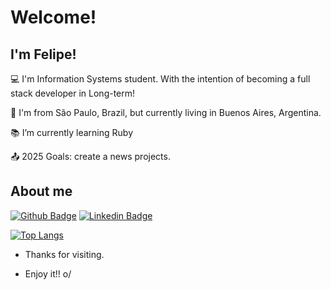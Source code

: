 
# Welcome!

 

## I'm Felipe!

 

:computer: I'm Information Systems student.
With the intention of becoming a full stack developer in Long-term!

:house_with_garden: I'm from São Paulo, Brazil, but currently living in Buenos Aires, Argentina.

:books: I’m currently learning Ruby

:outbox_tray: 2025 Goals: create a news projects.



## About me

[![Github Badge](https://img.shields.io/badge/-Github-000?style=flat-square&logo=Github&logoColor=white&link=https://github.com/felipefassis97)](https://github.com/felipefassis97)
[![Linkedin Badge](https://img.shields.io/badge/-LinkedIn-blue?style=flat-square&logo=Linkedin&logoColor=white&link=https://www.linkedin.com/in/felipef-assis)](https://www.linkedin.com/in/felipef-assis)


<div style="width: 200px;">
<a href="https://github.com/SeuPerfilAqui/github-readme-stats">
  <img src="https://github-readme-stats.vercel.app/api/top-langs/?username=felipefassis97&langs_count=8" alt="Top Langs" />
</a>
</div>



- Thanks for visiting.

- Enjoy it!! o/
